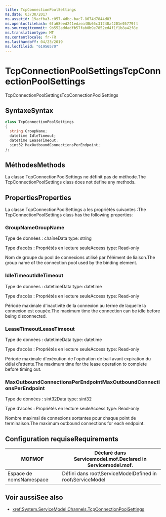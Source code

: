 ```yaml
---
title: TcpConnectionPoolSettings
ms.date: 03/30/2017
ms.assetid: 19acfba3-c057-4dbc-bac7-8674d7844d83
ms.openlocfilehash: 6fa68eed241edaea40b66c31240a4201e05779f4
ms.sourcegitcommit: 9b552addadfb57fab0b9e7852ed4f1f1b8a42f8e
ms.translationtype: MT
ms.contentlocale: fr-FR
ms.lasthandoff: 04/23/2019
ms.locfileid: "61956570"
---
```

# <a name="tcpconnectionpoolsettings"></a><span data-ttu-id="4db9f-102">TcpConnectionPoolSettings</span><span class="sxs-lookup"><span data-stu-id="4db9f-102">TcpConnectionPoolSettings</span></span>
<span data-ttu-id="4db9f-103">TcpConnectionPoolSettings</span><span class="sxs-lookup"><span data-stu-id="4db9f-103">TcpConnectionPoolSettings</span></span>  
  
## <a name="syntax"></a><span data-ttu-id="4db9f-104">Syntaxe</span><span class="sxs-lookup"><span data-stu-id="4db9f-104">Syntax</span></span>  
  
```csharp
class TcpConnectionPoolSettings  
{  
  string GroupName;  
  datetime IdleTimeout;  
  datetime LeaseTimeout;  
  sint32 MaxOutboundConnectionsPerEndpoint;  
};  
```  
  
## <a name="methods"></a><span data-ttu-id="4db9f-105">Méthodes</span><span class="sxs-lookup"><span data-stu-id="4db9f-105">Methods</span></span>  
 <span data-ttu-id="4db9f-106">La classe TcpConnectionPoolSettings ne définit pas de méthode.</span><span class="sxs-lookup"><span data-stu-id="4db9f-106">The TcpConnectionPoolSettings class does not define any methods.</span></span>  
  
## <a name="properties"></a><span data-ttu-id="4db9f-107">Properties</span><span class="sxs-lookup"><span data-stu-id="4db9f-107">Properties</span></span>  
 <span data-ttu-id="4db9f-108">La classe TcpConnectionPoolSettings a les propriétés suivantes :</span><span class="sxs-lookup"><span data-stu-id="4db9f-108">The TcpConnectionPoolSettings class has the following properties:</span></span>  
  
### <a name="groupname"></a><span data-ttu-id="4db9f-109">GroupName</span><span class="sxs-lookup"><span data-stu-id="4db9f-109">GroupName</span></span>  
 <span data-ttu-id="4db9f-110">Type de données : chaîne</span><span class="sxs-lookup"><span data-stu-id="4db9f-110">Data type: string</span></span>  
  
 <span data-ttu-id="4db9f-111">Type d’accès : Propriétés en lecture seule</span><span class="sxs-lookup"><span data-stu-id="4db9f-111">Access type: Read-only</span></span>  
  
 <span data-ttu-id="4db9f-112">Nom de groupe du pool de connexions utilisé par l'élément de liaison.</span><span class="sxs-lookup"><span data-stu-id="4db9f-112">The group name of the connection pool used by the binding element.</span></span>  
  
### <a name="idletimeout"></a><span data-ttu-id="4db9f-113">IdleTimeout</span><span class="sxs-lookup"><span data-stu-id="4db9f-113">IdleTimeout</span></span>  
 <span data-ttu-id="4db9f-114">Type de données : datetime</span><span class="sxs-lookup"><span data-stu-id="4db9f-114">Data type: datetime</span></span>  
  
 <span data-ttu-id="4db9f-115">Type d’accès : Propriétés en lecture seule</span><span class="sxs-lookup"><span data-stu-id="4db9f-115">Access type: Read-only</span></span>  
  
 <span data-ttu-id="4db9f-116">Période maximale d'inactivité de la connexion au terme de laquelle la connexion est coupée.</span><span class="sxs-lookup"><span data-stu-id="4db9f-116">The maximum time the connection can be idle before being disconnected.</span></span>  
  
### <a name="leasetimeout"></a><span data-ttu-id="4db9f-117">LeaseTimeout</span><span class="sxs-lookup"><span data-stu-id="4db9f-117">LeaseTimeout</span></span>  
 <span data-ttu-id="4db9f-118">Type de données : datetime</span><span class="sxs-lookup"><span data-stu-id="4db9f-118">Data type: datetime</span></span>  
  
 <span data-ttu-id="4db9f-119">Type d’accès : Propriétés en lecture seule</span><span class="sxs-lookup"><span data-stu-id="4db9f-119">Access type: Read-only</span></span>  
  
 <span data-ttu-id="4db9f-120">Période maximale d'exécution de l'opération de bail avant expiration du délai d'attente.</span><span class="sxs-lookup"><span data-stu-id="4db9f-120">The maximum time for the lease operation to complete before timing out.</span></span>  
  
### <a name="maxoutboundconnectionsperendpoint"></a><span data-ttu-id="4db9f-121">MaxOutboundConnectionsPerEndpoint</span><span class="sxs-lookup"><span data-stu-id="4db9f-121">MaxOutboundConnectionsPerEndpoint</span></span>  
 <span data-ttu-id="4db9f-122">Type de données : sint32</span><span class="sxs-lookup"><span data-stu-id="4db9f-122">Data type: sint32</span></span>  
  
 <span data-ttu-id="4db9f-123">Type d’accès : Propriétés en lecture seule</span><span class="sxs-lookup"><span data-stu-id="4db9f-123">Access type: Read-only</span></span>  
  
 <span data-ttu-id="4db9f-124">Nombre maximal de connexions sortantes pour chaque point de terminaison.</span><span class="sxs-lookup"><span data-stu-id="4db9f-124">The maximum outbound connections for each endpoint.</span></span>  
  
## <a name="requirements"></a><span data-ttu-id="4db9f-125">Configuration requise</span><span class="sxs-lookup"><span data-stu-id="4db9f-125">Requirements</span></span>  
  
|<span data-ttu-id="4db9f-126">MOF</span><span class="sxs-lookup"><span data-stu-id="4db9f-126">MOF</span></span>|<span data-ttu-id="4db9f-127">Déclaré dans Servicemodel.mof.</span><span class="sxs-lookup"><span data-stu-id="4db9f-127">Declared in Servicemodel.mof.</span></span>|  
|---------|-----------------------------------|  
|<span data-ttu-id="4db9f-128">Espace de noms</span><span class="sxs-lookup"><span data-stu-id="4db9f-128">Namespace</span></span>|<span data-ttu-id="4db9f-129">Défini dans root\ServiceModel</span><span class="sxs-lookup"><span data-stu-id="4db9f-129">Defined in root\ServiceModel</span></span>|  
  
## <a name="see-also"></a><span data-ttu-id="4db9f-130">Voir aussi</span><span class="sxs-lookup"><span data-stu-id="4db9f-130">See also</span></span>

- <xref:System.ServiceModel.Channels.TcpConnectionPoolSettings>
